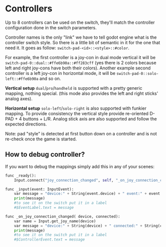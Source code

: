 # Controllers

Up to 8 controllers can be used on the switch, they'll match the controller configuration done in the switch parameters.

Controller names is the only "link" we have to tell godot engine what is the controller switch style. So there is a little bit of semantic in it for the one that need it. It goes as follow: `switch-pad-<id>::<style>::#color`.

For example, the first controller is a joy-con in dual mode vertical it will be `switch-pad-0::dual::#ffe6b90a::#ff283cff` (yes there is 2 colors because left and right joy-cons have both their colors). Another example second controller is a left joy-con in horizontal mode, it will be `switch-pad-0::solo-left::#ffe6b90a` and so on.

**Vertical setup** `dual`/`pro`/`handheld` is supported with a pretty generic mapping, nothing special. (this mode also provides the left and right sticks' analog axes).

**Horizontal setup** `solo-left`/`solo-right` is also supported with funkier mapping. To provide consistency the vertical style provide re-oriented D-PAD + 4 buttons + L/R. Analog stick axis are also supported and follow the expected directions.

Note: pad "style" is detected at first button down on a controller and is not re-check once the game is started.

## How to debug controller?

If you want to debug the mappings simply add this in any of your scenes:

```python
func _ready():
    Input.connect("joy_connection_changed", self, "_on_joy_connection_changed")

func _input(event: InputEvent):
    var message = "device:" + String(event.device) + " event:" + event.as_text()
    print(message)
    #to see it on the switch put it in a label
    #$EventLabel.text = message

func _on_joy_connection_changed( device, connected):
    var name = Input.get_joy_name(device)
    var message = "device:" + String(device) + " connected:" + String(connected) + " name:" + name
    print(message)
    #to see it on the switch put it in a label
    #$ControllerEvent.text = message
```
